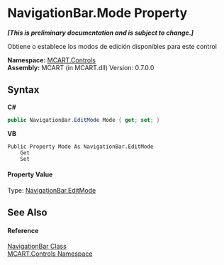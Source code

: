 # NavigationBar.Mode Property 
 _**\[This is preliminary documentation and is subject to change.\]**_

Obtiene o establece los modos de edición disponibles para este control

**Namespace:**&nbsp;<a href="1c9d7a8e-81d4-838a-f87d-7379b253b6ce">MCART.Controls</a><br />**Assembly:**&nbsp;MCART (in MCART.dll) Version: 0.7.0.0

## Syntax

**C#**<br />
``` C#
public NavigationBar.EditMode Mode { get; set; }
```

**VB**<br />
``` VB
Public Property Mode As NavigationBar.EditMode
	Get
	Set
```


#### Property Value
Type: <a href="bf42695e-993e-6496-064e-742dc62dc11f">NavigationBar.EditMode</a>

## See Also


#### Reference
<a href="f8adee10-4c70-0c35-f2ea-0afdd2e92957">NavigationBar Class</a><br /><a href="1c9d7a8e-81d4-838a-f87d-7379b253b6ce">MCART.Controls Namespace</a><br />